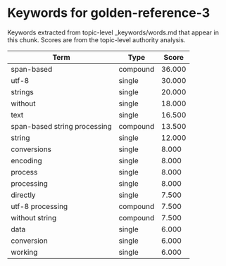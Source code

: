 # Keywords for golden-reference-3

Keywords extracted from topic-level _keywords/words.md that appear in this chunk.
Scores are from the topic-level authority analysis.

| Term | Type | Score |
|------|------|-------|
| span-based | compound | 36.000 |
| utf-8 | single | 30.000 |
| strings | single | 20.000 |
| without | single | 18.000 |
| text | single | 16.500 |
| span-based string processing | compound | 13.500 |
| string | single | 12.000 |
| conversions | single | 8.000 |
| encoding | single | 8.000 |
| process | single | 8.000 |
| processing | single | 8.000 |
| directly | single | 7.500 |
| utf-8 processing | compound | 7.500 |
| without string | compound | 7.500 |
| data | single | 6.000 |
| conversion | single | 6.000 |
| working | single | 6.000 |
